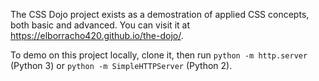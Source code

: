 The CSS Dojo project exists as a demostration of applied CSS concepts,
both basic and advanced. You can visit it at https://elborracho420.github.io/the-dojo/.

To demo on this project locally, clone it, then run `python -m http.server` (Python 3) or `python -m SimpleHTTPServer` (Python 2).
